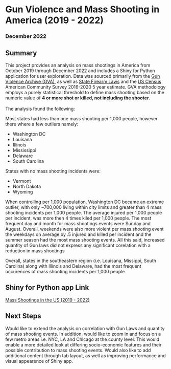 # Gun Violence and Mass Shooting in America (2019 - 2022)
### December 2022

## Summary
This project provides an analysis on mass shootings in America from October 2019 through December 2022 and includes a Shiny for Python application for user exploration. Data was sourced primarily from the [Gun Violence Archive (GVA)](https://www.gunviolencearchive.org/), as well as [State Firearm Laws](https://www.statefirearmlaws.org/) and the [US Census](https://www.census.gov/) American Community Survey 2016-2020 5 year estimate. GVA methodology employs a purely statistical threshold to define mass shooting based on the numeric value of <b> 4 or more shot or killed, not including the shooter</b>. 
<br>
<br>
The analysis found the following:

Most states had less than one mass shooting per 1,000 people, however there where a few outliers namely:
- Washington DC
- Louisana
- Illinois
- Mississippi
- Delaware
- South Carolina

States with no mass shooting incidents were:
- Vermont
- North Dakota
- Wyoming

When controlling per 1,000 population, Washington DC became an extreme outlier, with only ~700,000 living within city limits and greater than 4 mass shooting incidents per 1,000 people. The average injured per 1,000 people per incident, was more then 4 times kiled per 1,000 people. The most frequent day and month for mass shootings events were Sunday and August. Overall, weekends were also more violent per mass shooting event the weekdays on average by .5 injured and killed per incident and the summer season had the most mass shooting events. All this said, increased quantity of Gun laws did not express any significant corelation with a reduction in mass shootings

Overall, states in the southeastern region (i.e. Louisana, Missippi, South Carolina) along with Illinois and Delaware, had the most frequent occurences of mass shooting incidents per 1,000 people

## Shiny for Python app Link

[Mass Shootings in the US (2019 - 2022)](https://justinm0rgan.shinyapps.io/gun-violence-mass-shooting-us/)

## Next Steps

Would like to extend the analysis on correlation with Gun Laws and quantity of mass shooting events. In addition, would like to zoom in and focus on a few metro areas i.e. NYC, LA and Chicago at the county level. This would enable a more detailed look at differing socio-economic features and their possible contribution to mass shooting events. Would also like to add additional content through tab layout, as well as improving performance and visual appearence of Shiny app. 


